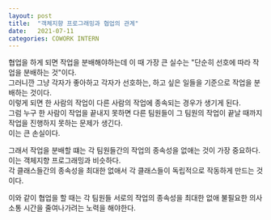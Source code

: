 ```yaml
---
layout: post
title:  "객체지향 프로그래밍과 협업의 관계"
date:   2021-07-11
categories: COWORK INTERN
---
```


협업을 하게 되면 작업을 분배해야하는데 이 때 가장 큰 실수는 "단순히 선호에 따라 작업을 분배하는 것"이다.     
그러니깐 그냥 각자가 좋아하고 각자가 선호하는, 하고 싶은 일들을 기준으로 작업을 분배하는 것이다.    
이렇게 되면 한 사람의 작업이 다른 사람의 작업에 종속되는 경우가 생기게 된다.         
그럼 누구 한 사람이 작업을 끝내지 못하면 다른 팀원들이 그 팀원의 작업이 끝날 때까지 작업을 진행하지 못하는 문제가 생긴다.      
이는 큰 손실이다.       

그래서 작업을 분배할 떄는 각 팀원들간의 작업의 종속성을 없애는 것이 가장 중요하다.        
이는 객체지향 프로그래밍과 비슷하다.        
각 클래스들간의 종속성을 최대한 없애서 각 클래스들이 독립적으로 작동하게 만드는 것이다.      

이와 같이 협업을 할 때는 각 팀원들 서로의 작업의 종속성을 최대한 없애 불필요한 의사 소통 시간을 줄여나가려는 노력을 해야한다.      